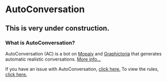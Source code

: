 # AutoConversation
## This is very under construction.

### What is AutoConversation?

AutoConversation (AC) is a bot on [Mopaiv](https://mopaiv.com/profile/autoconversation) and [Graphictoria](https://gtoria.net/user/profile/AutoConversation) that generates automatic realistic conversations. [More info...](/information)

If you have an issue with AutoConversation, [click here.](/issues)
To view the rules, [click here.](/rules)

